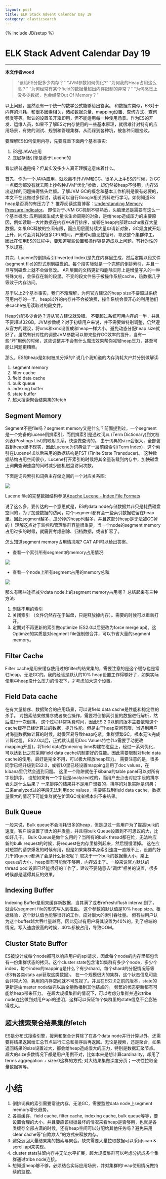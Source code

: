 ```yaml
---
layout: post
title: ELK Stack Advent Calendar Day 19
category: elasticsearch
---
```

{% include JB/setup %}
# ELK Stack Advent Calendar Day 19
---

**本文作者wood**

> “该给ES分配多少内存？” 
> “JVM参数如何优化?“
> “为何我的Heap占用这么高？”
> “为何经常有某个field的数据量超出内存限制的异常？“
> “为何感觉上没多少数据，也会经常Out Of Memory？”

以上问题，显然没有一个统一的数学公式能够给出答案。 和数据库类似，ES对于内存的消耗，和很多因素相关，诸如数据总量、mapping设置、查询方式、查询频度等等。默认的设置虽开箱即用，但不能适用每一种使用场景。作为ES的开发、运维人员，如果不了解ES对内存使用的一些基本原理，就很难针对特有的应用场景，有效的测试、规划和管理集群，从而踩到各种坑，被各种问题挫败。

要理解ES如何使用内存，先要尊重下面两个基本事实:

1. ES是JAVA应用
2. 底层存储引擎是基于Lucene的

看似很普通是吗？但其实没多少人真正理解这意味着什么。 

首先，作为一个JAVA应用，就脱离不开JVM和GC。很多人上手ES的时候，对GC一点概念都没有就去网上抄各种JVM“优化”参数，却仍然被heap不够用，内存溢出这样的问题搞得焦头烂额。了解JVM GC的概念和基本工作机制是很有必要的，本文不在此做过多探讨，读者可以自行Google相关资料进行学习。如何知道ES heap是否真的有压力了？ 推荐阅读这篇博客：[Understanding Memory Pressure Indicator](https://www.elastic.co/blog/found-understanding-memory-pressure-indicator)。 即使对于JVM GC机制不够熟悉，头脑里还是需要有这么一个基本概念: 应用层面生成大量长生命周期的对象，是给heap造成压力的主要原因，例如读取一大片数据在内存中进行排序，或者在heap内部建cache缓存大量数据。如果GC释放的空间有限，而应用层面持续大量申请新对象，GC频度就开始上升，同时会消耗掉很多CPU时间。严重时可能恶性循环，导致整个集群停工。因此在使用ES的过程中，要知道哪些设置和操作容易造成以上问题，有针对性的予以规避。

其次，Lucene的倒排索引(Inverted Index)是先在内存里生成，然后定期以段文件(segment file)的形式刷到磁盘的。每个段实际就是一个完整的倒排索引，并且一旦写到磁盘上就不会做修改。 API层面的文档更新和删除实际上是增量写入的一种特殊文档，会保存在新的段里。不变的段文件易于被操作系统cache，热数据几乎等效于内存访问。 

基于以上2个基本事实，我们不难理解，为何官方建议的heap size不要超过系统可用内存的一半。heap以外的内存并不会被浪费，操作系统会很开心的利用他们来cache被用读取过的段文件。

Heap分配多少合适？遵从官方建议就没错。 不要超过系统可用内存的一半，并且不要超过32GB。JVM参数呢？对于初级用户来说，并不需要做特别调整，仍然遵从官方的建议，将xms和xmx设置成和heap一样大小，避免动态分配heap size就好了。虽然有针对性的调整JVM参数可以带来些许GC效率的提升，当有一些“坏”用例的时候，这些调整并不会有什么魔法效果帮你减轻heap压力，甚至可能让问题更糟糕。

那么，ES的heap是如何被瓜分掉的? 说几个我知道的内存消耗大户并分别做解读:

1. segment memory
2. filter cache
3. field data cache
4. bulk queue
5. indexing buffer
6. state buffer
7. 超大搜索聚合结果集的fetch

## Segment Memory

Segment不是file吗？segment memory又是什么？前面提到过，一个segment是一个完备的lucene倒排索引，而倒排索引是通过词典 (Term Dictionary)到文档列表(Postings List)的映射关系，快速做查询的。 由于词典的size会很大，全部装载到heap里不现实，因此Lucene为词典做了一层前缀索引(Term Index)，这个索引在Lucene4.0以后采用的数据结构是FST (Finite State Transducer)。 这种数据结构占用空间很小，Lucene打开索引的时候将其全量装载到内存中，加快磁盘上词典查询速度的同时减少随机磁盘访问次数。

下面是词典索引和词典主存储之间的一个对应关系图:

![](http://elasticsearch.cn/uploads/article/20151222/166262c8ea3a8d36a0fe58b9008d6974.png)

Lucene file的完整数据结构参见[Apache Lucene - Index File Formats](https://lucene.apache.org/core/5_3_0/core/org/apache/lucene/codecs/lucene53/package-summary.html#package_description)

说了这么多，要传达的一个意思就是，ES的data node存储数据并非只是耗费磁盘空间的，为了加速数据的访问，每个segment都有会一些索引数据驻留在heap里。因此segment越多，瓜分掉的heap也越多，并且这部分heap是无法被GC掉的！ 理解这点对于监控和管理集群容量很重要，当一个node的segment memory占用过多的时候，就需要考虑删除、归档数据，或者扩容了。

怎么知道segment memory占用情况呢?  CAT API可以给出答案。

* 查看一个索引所有segment的memory占用情况:

![](http://elasticsearch.cn/uploads/article/20151222/a3b50acf0b6382ffafa5f1765a682e6c.png)

* 查看一个node上所有segment占用的memory总和:

![](http://elasticsearch.cn/uploads/article/20151222/fc8ffe181f2ca130d1d65dacddfeb578.png)

那么有哪些途径减少data node上的segment memory占用呢？ 总结起来有三种方法:

1. 删除不用的索引
2. 关闭索引 （文件仍然存在于磁盘，只是释放掉内存）。需要的时候可以重新打开。
3. 定期对不再更新的索引做optimize (ES2.0以后更改为force merge api)。这Optimze的实质是对segment file强制做合并，可以节省大量的segment memory。

## Filter Cache

Filter cache是用来缓存使用过的filter的结果集的，需要注意的是这个缓存也是常驻heap，无法GC的。我的经验是默认的10% heap设置工作得够好了，如果实际使用中heap没什么压力的情况下，才考虑加大这个设置。

## Field Data cache

在有大量排序、数据聚合的应用场景，可以说field data cache是性能和稳定性的杀手。 对搜索结果做排序或者聚合操作，需要将倒排索引里的数据进行解析，然后进行一次倒排。 这个过程非常耗费时间，因此ES 2.0以前的版本主要依赖这个cache缓存已经计算过的数据，提升性能。但是由于heap空间有限，当遇到用户对海量数据做计算的时候，就很容易导致heap吃紧，集群频繁GC，根本无法完成计算过程。 ES2.0以后，正式默认启用Doc Values特性(1.x需要手动更改mapping开启)，将field data在indexing time构建在磁盘上，经过一系列优化，可以达到比之前采用field data cache机制更好的性能。因此需要限制对field data cache的使用，最好是完全不用，可以极大释放heap压力。 需要注意的是，很多同学已经升级到ES2.0，或者1.0里已经设置mapping启用了doc values，在kibana里仍然会遇到问题。 这里一个陷阱就在于kibana的table panel可以对所有字段排序。 设想如果有一个字段是analyzed过的，而用户去点击对应字段的排序表头是什么后果？ 一来排序的结果并不是用户想要的，排序的对象实际是词典； 二来analyzed过的字段无法利用doc values，需要装载到field data cache，数据量很大的情况下可能集群就在忙着GC或者根本出不来结果。

## Bulk Queue

一般来说，Bulk queue不会消耗很多的heap，但是见过一些用户为了提高bulk的速度，客户端设置了很大的并发量，并且将bulk Queue设置到不可思议的大，比如好几千。 Bulk Queue是做什么用的？当所有的bulk thread都在忙，无法响应新的bulk request的时候，将request在内存里排列起来，然后慢慢清掉。 这在应对短暂的请求爆发的时候有用，但是如果集群本身索引速度一直跟不上，设置的好几千的queue都满了会是什么状况呢？ 取决于一个bulk的数据量大小，乘上queue的大小，heap很有可能就不够用，内存溢出了。一般来说官方默认的thread pool设置已经能很好的工作了，建议不要随意去“调优”相关的设置，很多时候都是适得其反的效果。

## Indexing Buffer

Indexing Buffer是用来缓存新数据，当其满了或者refresh/flush interval到了，就会以segment file的形式写入到磁盘。 这个参数的默认值是10% heap size。根据经验，这个默认值也能够很好的工作，应对很大的索引吞吐量。 但有些用户认为这个buffer越大吞吐量越高，因此见过有用户将其设置为40%的。到了极端的情况，写入速度很高的时候，40%都被占用，导致OOM。

## Cluster State Buffer

ES被设计成每个node都可以响应用户的api请求，因此每个node的内存里都包含有一份集群状态的拷贝。这个cluster state包含诸如集群有多少个node，多少个index，每个index的mapping是什么？有少shard，每个shard的分配情况等等 (ES有各类stats api获取这类数据)。 在一个规模很大的集群，这个状态信息可能会非常大的，耗用的内存空间就不可忽视了。并且在ES2.0之前的版本，state的更新是由master node做完以后全量散播到其他结点的。 频繁的状态更新都有可能给heap带来压力。 在超大规模集群的情况下，可以考虑分集群并通过tribe node连接做到对用户api的透明，这样可以保证每个集群里的state信息不会膨胀得过大。

## 超大搜索聚合结果集的fetch

ES是分布式搜索引擎，搜索和聚合计算除了在各个data node并行计算以外，还需要将结果返回给汇总节点进行汇总和排序后再返回。无论是搜索，还是聚合，如果返回结果的size设置过大，都会给heap造成很大的压力，特别是数据汇聚节点。超大的size多数情况下都是用户用例不对，比如本来是想计算cardinality，却用了terms aggregation + size:0这样的方式; 对大结果集做深度分页；一次性拉取全量数据等等。

# 小结

1. 倒排词典的索引需要常驻内存，无法GC，需要监控data node上segment memory增长趋势。
2. 各类缓存，field cache, filter cache, indexing cache, bulk queue等等，要设置合理的大小，并且要应该根据最坏的情况来看heap是否够用，也就是各类缓存全部占满的时候，还有heap空间可以分配给其他任务吗？避免采用clear cache等“自欺欺人”的方式来释放内存。
3. 避免返回大量结果集的搜索与聚合。缺失需要大量拉取数据可以采用scan & scroll api来实现。
4. cluster stats驻留内存并无法水平扩展，超大规模集群可以考虑分拆成多个集群通过tribe node连接。
5. 想知道heap够不够，必须结合实际应用场景，并对集群的heap使用情况做持续的监控。
